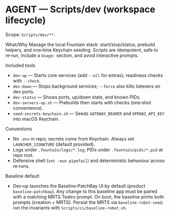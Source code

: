 # AGENT — Scripts/dev (workspace lifecycle)

Scope: `Scripts/dev/**`.

What/Why
Manage the local Fountain stack: start/stop/status, prebuild helpers, and one‑time Keychain seeding. Scripts are idempotent, safe to re‑run, include a `Usage:` section, and avoid interactive prompts.

Included tools
- `dev-up` — Starts core services (add `--all` for extras); readiness checks with `--check`.
- `dev-down` — Stops background services; `--force` also kills listeners on dev ports.
- `dev-status` — Shows ports, up/down state, and known PIDs.
- `dev-servers-up.sh` — Prebuilds then starts with checks (one‑shot convenience).
- `seed-secrets-keychain.sh` — Seeds `GATEWAY_BEARER` and `OPENAI_API_KEY` into macOS Keychain.

Conventions
- No `.env` in repo; secrets come from Keychain. Always set `LAUNCHER_SIGNATURE` (default provided).
- Logs under `.fountain/logs/*.log`; PIDs under `.fountain/pids/*.pid` at repo root.
- Defensive shell (`set -euo pipefail`) and deterministic behaviour across re‑runs.

Baseline default
- Dev‑up launches the Baseline‑PatchBay UI by default (product `baseline-patchbay`). Any change to this baseline app must be paired with a matching MRTS Teatro prompt. On boot, the baseline prints both prompts (creation + MRTS). Persist the MRTS via `baseline-robot-seed`; run the invariants with `Scripts/ci/baseline-robot.sh`.
